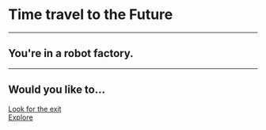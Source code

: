 # Time travel to the Future 
---
## You're in a robot factory.  
---
## Would you like to...  
  
[Look for the exit](story-2.md)  
[Explore](story-3.md)


